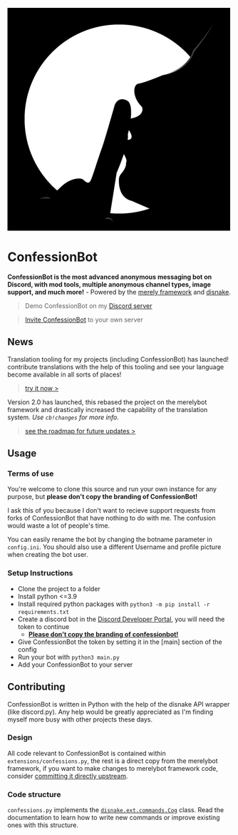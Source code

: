 ![ConfessionBot Logo](profile.png)
# ConfessionBot
**ConfessionBot is the most advanced anonymous messaging bot on Discord, with mod tools, multiple anonymous channel types, image support, and much more!** - Powered by the [merely framework](https://github.com/MerelyServices/Merely-Framework) and [disnake](https://github.com/DisnakeDev/disnake).

> Demo ConfessionBot on my [Discord server](https://discord.gg/wfKx24kDUR)

> [Invite ConfessionBot](https://discord.com/oauth2/authorize?client_id=952453311703941170&permissions=0&scope=bot%20applications.commands) to your own server

## News
Translation tooling for my projects (including ConfessionBot) has launched! contribute translations with the help of this tooling and see your language become available in all sorts of places!
> [try it now >](https://translate.yiays.com)

Version 2.0 has launched, this rebased the project on the merelybot framework and drastically increased the capability of the translation system. *Use `cb!changes` for more info*.
> [see the roadmap for future updates >](https://github.com/yiays/ConfessionBot-2.0/projects/1)

## Usage

### Terms of use
You're welcome to clone this source and run your own instance for any purpose, but **please don't copy the branding of ConfessionBot!**

I ask this of you because I don't want to recieve support requests from forks of ConfessionBot that have nothing to do with me. The confusion would waste a lot of people's time.

You can easily rename the bot by changing the botname parameter in `config.ini`. You should also use a different Username and profile picture when creating the bot user.

### Setup Instructions
 - Clone the project to a folder
 - Install python <=3.9
 - Install required python packages with `python3 -m pip install -r requirements.txt`
 - Create a discord bot in the [Discord Developer Portal](https://discordapp.com/developers/applications/), you will need the token to continue
    - **[Please don't copy the branding of confessionbot!](#Terms-of-use)**
 - Give ConfessionBot the token by setting it in the [main] section of the config
 - Run your bot with `python3 main.py`
 - Add your ConfessionBot to your server

## Contributing
ConfessionBot is written in Python with the help of the disnake API wrapper (like discord.py). Any help would be greatly appreciated as I'm finding myself more busy with other projects these days.

### Design
All code relevant to ConfessionBot is contained within `extensions/confessions.py`, the rest is a direct copy from the merelybot framework, if you want to make changes to merelybot framework code, consider [committing it directly upstream](https://github.com/MerelyServices/Merely-Framework/).

### Code structure
`confessions.py` implements the [`disnake.ext.commands.Cog`](https://docs.disnake.dev/en/latest/ext/commands/api.html#cog) class. Read the documentation to learn how to write new commands or improve existing ones with this structure.